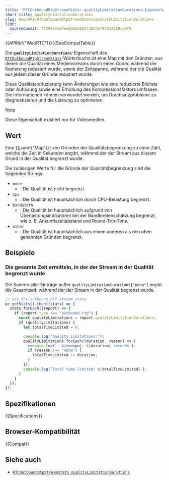 ```yaml
---
title: "RTCOutboundRtpStreamStats: qualityLimitationDurations-Eigenschaft"
short-title: qualityLimitationDurations
slug: Web/API/RTCOutboundRtpStreamStats/qualityLimitationDurations
l10n:
  sourceCommit: 7f29fefe27ee8362a8b5f36255f942a2358cc8f8
---
```


{{APIRef("WebRTC")}}{{SeeCompatTable}}

Die **`qualityLimitationDurations`**-Eigenschaft des [`RTCOutboundRtpStreamStats`](/de/docs/Web/API/RTCOutboundRtpStreamStats)-Wörterbuchs ist eine Map mit den Gründen, aus denen die Qualität eines Medienstreams durch einen Codec während der Kodierung reduziert wurde, sowie der Zeitspanne, während der die Qualität aus jedem dieser Gründe reduziert wurde.

Diese Qualitätsreduzierung kann Änderungen wie eine reduzierte Bildrate oder Auflösung sowie eine Erhöhung des Kompressionsfaktors umfassen. Die Informationen können verwendet werden, um Durchsatzprobleme zu diagnostizieren und die Leistung zu optimieren.

> [!NOTE]
> Diese Eigenschaft existiert nur für Videomedien.

## Wert

Eine {{jsxref("Map")}} von Gründen der Qualitätsbegrenzung zu einer Zahl, welche die Zeit in Sekunden angibt, während der der Stream aus diesem Grund in der Qualität begrenzt wurde.

Die zulässigen Werte für die Gründe der Qualitätsbegrenzung sind die folgenden Strings:

- `none`
  - : Die Qualität ist nicht begrenzt.
- `cpu`
  - : Die Qualität ist hauptsächlich durch CPU-Belastung begrenzt.
- `bandwidth`
  - : Die Qualität ist hauptsächlich aufgrund von Überlastungsindikatoren bei der Bandbreitenschätzung begrenzt, wie z. B. Ankunftszeitabstand und Round-Trip-Time.
- `other`
  - : Die Qualität ist hauptsächlich aus einem anderen als den oben genannten Gründen begrenzt.

## Beispiele

### Die gesamte Zeit ermitteln, in der der Stream in der Qualität begrenzt wurde

Die Summe aller Einträge außer `qualityLimitationDurations["none"]` ergibt die Gesamtzeit, während der der Stream in der Qualität begrenzt wurde.

```js
// Get the outbound RTP stream stats
pc.getStats().then((stats) => {
  stats.forEach((report) => {
    if (report.type === "outbound-rtp") {
      const qualityLimitations = report.qualityLimitationDurations;
      if (qualityLimitations) {
        let totalTimeLimited = 0;

        console.log("Quality Limitations:");
        qualityLimitations.forEach((duration, reason) => {
          console.log(`- ${reason}: ${duration} seconds`);
          if (reason !== "none") {
            totalTimeLimited += duration;
          }
        });
        console.log(`Total time limited: ${totalTimeLimited}`);
      }
    }
  });
});
```

## Spezifikationen

{{Specifications}}

## Browser-Kompatibilität

{{Compat}}

## Siehe auch

- [`RTCOutboundRtpStreamStats.qualityLimitationDurations`](/de/docs/Web/API/RTCOutboundRtpStreamStats/qualityLimitationDurations)
